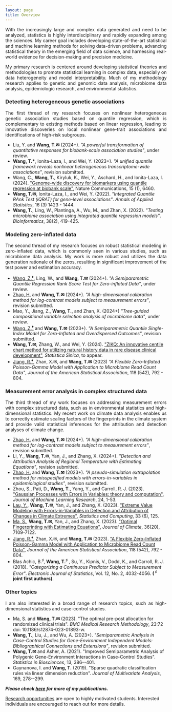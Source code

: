 ```yaml
---
layout: page
title: Overview
---
```


<p align="justify">
With the increasingly large and complex data generated and need to be analyzed, statistics is highly interdisciplinary and rapidly expanding among the sciences. My career goal includes developing state-of-the-art statistical and machine learning methods for solving data-driven problems, advancing statistical theory in the emerging field of data science, and harnessing real-world evidence for decision-making and precision medicine. 
</p> 

<p align="justify">
My primary research is centered around developing statistical theories and methodologies to promote statistical learning in complex data, especially on data heterogeneity and model interpretability. Much of my methodology research applies to genetic and genomic data analysis, microbiome data analysis, epidemiologic research, and environmental statistics. 
</p> 


### Detecting heterogeneous genetic associations
<p align="justify">
The first thread of my research focuses on nonlinear heterogeneous genetic association studies based on quantile regression, which is complementary to existing methods based on linear regression, leading to innovative discoveries on local nonlinear gene-trait associations and identifications of high-risk subgroups.
</p>

- Liu, Y. and **Wang, T.<span>&#x2709;</span>** (2024+). _"A powerful transformation of quantitative responses for biobank-scale association studies"_, under review.
- **Wang, T.<b>*</b>**, Ionita-Laza, I., and Wei, Y. (2023+). _"A unified quantile framework reveals nonlinear heterogeneous transcriptome-wide associations"_, revision submitted.
- Wang, C., **Wang, T.**, Kiryluk, K., Wei, Y., Aschard, H., and Ionita-Laza, I. (2024). ["Genome-wide discovery for biomarkers using quantile regression at biobank scale"](https://www.nature.com/articles/s41467-024-50726-x), Nature Communications, 15 (1), 6460.
- **Wang, T.<span>&#x2709;</span>**, Ionita-Laza, I., and Wei, Y. (2022). _"Integrated Quantile RAnk Test (iQRAT) for gene-level associations"_. _Annals of Applied Statistics_, 16 (3) 1423 - 1444.
- **Wang, T.**, Ling, W., Plantinga, A., Wu, M., and Zhan, X. (2022). _"Testing microbiome association using integrated quantile regression models"_. _Bioinformatics_, 38(2), 419-425. 

  

### Modeling zero-inflated data
<p align="justify">
The second thread of my research focuses on robust statistical modeling in zero-inflated data, which is commonly seen in various studies, such as microbiome data analysis. My work is more robust and utilizes the data generation rationale of the zeros, resulting in significant improvement of the test power and estimation accuracy. 
</p>

- <ins>Wang, Z.**<sup><span>&#9830;</span></sup>**</ins>, Ling, W., and **Wang, T.<span>&#x2709;</span>** (2024+). _"A Semiparametric Quantile Regression Rank Score Test for Zero-inflated Data"_, under review.
- <ins>Zhao, H.</ins> and **Wang, T.<span>&#x2709;</span>** (2024+). _"A high-dimensional calibration method for log-contrast models subject to measurement errors"_, revision submitted.
- Mao, Y., Jiang, Z., **Wang, T.**, and Zhan, X. (2024+) _"Tree-guided compositional variable selection analysis of microbiome data"_, under review. 
- <ins>Wang, Z.**<sup><span>&#9830;</span></sup>**</ins> and **Wang, T.<span>&#x2709;</span>** (2023+). _"A Semiparametric Quantile Single-Index Model for Zero-Inflated and Overdispersed Outcomes"_, revision submitted.
- **Wang, T.<span>&#x2709;</span>**, Zhang, W., and Wei, Y. (2024). ["ZIKQ: An innovative centile chart method for utilizing natural history data in rare disease clinical development"](https://www3.stat.sinica.edu.tw/ss_newpaper/SS-2023-0107_na.pdf), _Statistica Sinica_, to appear.
- <ins>Jiang, R.**<sup><span>&#9830;</span></sup>**</ins>, Zhan, X.<span>&#x2709;</span>, and **Wang, T.<span>&#x2709;</span>** (2023) _"A Flexible Zero-Inflated Poisson-Gamma Model with Application to Microbiome Read Count Data"_,  _Journal of the American Statistical Association_, 118 (542), 792 - 804. 


### Measurement error analysis in complex structured data
<p align="justify">
The third thread of my work focuses on addressing measurement errors with complex structured data, such as in environmental statistics and high-dimensional statistics. My recent work on climate data analysis enables us to correctly estimate scaling factors of the fingerprints in the climate system and provide valid statistical inferences for the attribution and detection analyses of climate change.
</p>

- <ins>Zhao, H.</ins> and **Wang, T.<span>&#x2709;</span>** (2024+). _"A high-dimensional calibration method for log-contrast models subject to measurement errors"_, revision submitted.
- Li, Y., **Wang, T.<span>&#x2709;</span>**, Yan, J., and Zhang, X. (2024+). _"Detection and Attribution Analysis of Regional Temperature with Estimating Equations"_, revision submitted.
- <ins>Zhao, H.</ins> and **Wang, T.<span>&#x2709;</span>** (2023+). _"A pseudo-simulation extrapolation method for misspecified models with errors-in-variables in epidemiological studies"_, revision submitted.
- Zhou, S., Pati, D., **Wang, T.**, Yang, Y., and Carroll, R. J. (2023). ["Gaussian Processes with Errors in Variables: theory and computation"](https://jmlr.org/papers/volume24/21-1480/21-1480.pdf), _Journal of Machine Learning Research_, 24, 1-53.
- <ins>Lau, Y.</ins>, **Wang, T.<span>&#x2709;</span>**, Yan, J., and Zhang, X. (2023). ["Extreme Value Modeling with Errors-in-Variables in Detection and Attribution of Changes in Climate Extremes"](https://doi.org/10.1007/s11222-023-10290-8), _Statistics and Computing_, 33 (6), 125.
- <ins>Ma, S.</ins>, **Wang, T.<span>&#x2709;</span>**, Yan, J., and Zhang, X. (2023). ["Optimal Fingerprinting with Estimating Equations"](https://journals.ametsoc.org/configurable/content/journals$002fclim$002faop$002fJCLI-D-22-0681.1$002fJCLI-D-22-0681.1.xml?t:ac=journals%24002fclim%24002faop%24002fJCLI-D-22-0681.1%24002fJCLI-D-22-0681.1.xml), _Journal of Climate_, 36(20), 7109-7122.
- <ins>Jiang, R.**<sup><span>&#9830;</span></sup>**</ins>, Zhan, X.<span>&#x2709;</span>, and **Wang, T.<span>&#x2709;</span>** (2023). ["A Flexible Zero-Inflated Poisson-Gamma Model with Application to Microbiome Read Count Data"](https://www.tandfonline.com/doi/full/10.1080/01621459.2022.2151447), _Journal of the American Statistical Association_, 118 (542), 792 - 804. 
- Blas Achic, B.<sup><span>&#9839;</span></sup>, **Wang, T.<sup><span>&#9839;</span></sup>** , Su, Y., Kipnis, V., Dodd, K., and Carroll, R. J. (2018). _"Categorizing a Continuous Predictor Subject to Measurement Error"_. _Electronic Journal of Statistics_, Vol. 12, No. 2, 4032-4056. **( <sup><span>&#9839;</span></sup> joint first authors)**. 


### Other topics
<p align="justify">
I am also interested in a broad range of research topics, such as high-dimensional statistics and case-control studies.
</p>


- Ma, S. and **Wang, T.<span>&#x2709;</span>** (2023). "The optimal pre-post allocation for randomized clinical trials". _BMC Medical Research Methodology_,  23:72 doi: 10.1186/s12874-023-01893-w.
- **Wang, T.**, Liu, J., and Wu, A. (2023+). _"Semiparametric Analysis in Case-Control Studies for Gene-Environment Independent Models: Bibliographical Connections and Extensions"_, revision submitted.
- **Wang, T.<span>&#x2709;</span>** and Asher, A. (2021). "Improved Semiparametric Analysis of Polygenic Gene-Environment Interactions in Case-Control Studies". _Statistics in Biosciences_, 13, 386--401.
- Gaynanova, I. and **Wang, T.** (2019). "Sparse quadratic classification rules via linear dimension reduction". _Journal of Multivariate Analysis_, 169, 278--299.



_**Please check [here](https://tianyingw.github.io/publications/) for more of my publications.**_



[Research opportunities](https://tianyingw.github.io/openings/) are open to highly motivated students. Interested individuals are encouraged to reach out for more details. 

